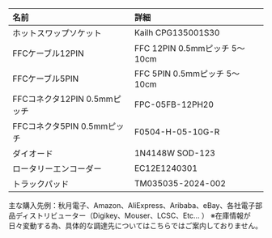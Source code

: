 |名前|詳細|
|:--|:--|
|ホットスワップソケット|Kailh CPG135001S30|
|FFCケーブル12PIN|FFC 12PIN 0.5mmピッチ 5～10cm|
|FFCケーブル5PIN|FFC 5PIN 0.5mmピッチ 5～10cm|
|FFCコネクタ12PIN 0.5mmピッチ|FPC-05FB-12PH20|
|FFCコネクタ5PIN 0.5mmピッチ|F0504-H-05-10G-R|
|ダイオード|1N4148W SOD-123|
|ロータリーエンコーダー|EC12E1240301|
|トラックパッド|TM035035-2024-002|　　

主な購入先例：秋月電子、Amazon、AliExpress、Aribaba、eBay、各社電子部品ディストリビューター（Digikey、Mouser、LCSC、Etc... ）
※在庫情報が日々変動する為、具体的な調達先についてはこちらではご案内しておりません。

